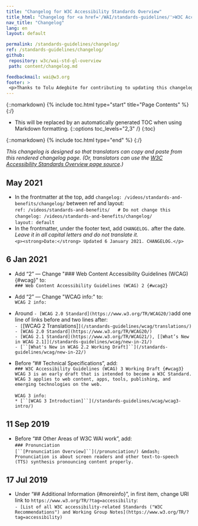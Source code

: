 ```yaml
---
title: "Changelog for W3C Accessibility Standards Overview"
title_html: "Changelog for <a href='/WAI/standards-guidelines/'>W3C Accessibility Standards Overview</a>"
nav_title: "Changelog"
lang: en
layout: default

permalink: /standards-guidelines/changelog/
ref: /standards-guidelines/changelog/
github:
 repository: w3c/wai-std-gl-overview
 path: content/changelog.md

feedbackmail: wai@w3.org
footer: >
 <p>Thanks to Tolu Adegbite for contributing to updating this changelog in May 2021.</p>
---
```


{::nomarkdown}
{% include toc.html type="start" title="Page Contents" %}
{:/}

- This will be replaced by an automatically generated TOC when using Markdown formatting.
{::options toc_levels="2,3" /}
{:toc}

{::nomarkdown}
{% include toc.html type="end" %}
{:/}

_This changelog is designed so that translators can copy and paste from this rendered changelog page. (Or, translators can use the [W3C Accessibility Standards Overview page source](https://raw.githubusercontent.com/w3c/wai-std-gl-overview/master/content/index.md).)_

## May 2021
* In the frontmatter at the top, add `changelog: /videos/standards-and-benefits/changelog/` between ref and layout:<br>
`ref: /videos/standards-and-benefits/   # Do not change this`<br>
`changelog: /videos/standards-and-benefits/changelog/`<br>
`layout: default`<br>
* In the frontmatter, under the footer text, add `CHANGELOG.` after the date. _Leave it in all capital letters and do not translate it._<br>
`<p><strong>Date:</strong> Updated 6 January 2021. CHANGELOG.</p>`

## 6 Jan 2021
* Add “2” &mdash; Change "### Web Content Accessibility Guidelines (WCAG) {#wcag}" to:<br>
`### Web Content Accessibility Guidelines (WCAG) 2 {#wcag2}`

* Add “2” &mdash; Change "WCAG info:" to:<br>
`WCAG 2 info:`

* Around `- [WCAG 2.0 Standard](https://www.w3.org/TR/WCAG20/)`add one line of links before and two lines after:<br>
`- [`[WCAG 2 Translations]`](/standards-guidelines/wcag/translations/)`<br>
`- [WCAG 2.0 Standard](https://www.w3.org/TR/WCAG20/)`<br>
`- [WCAG 2.1 Standard](https://www.w3.org/TR/WCAG21/), [[What’s New in WCAG 2.1]](/standards-guidelines/wcag/new-in-21/)`<br>
`- [``[What's New in WCAG 2.2 Working Draft]``](/standards-guidelines/wcag/new-in-22/)`

* Before “## Technical Specifications”, add:<br>
`### W3C Accessibility Guidelines (WCAG) 3 Working Draft {#wcag3}`<br>
`WCAG 3 is an early draft that is intended to become a W3C Standard. WCAG 3 applies to web content, apps, tools, publishing, and emerging technologies on the web.`<br><br>
`WCAG 3 info:`<br>
`* [``[WCAG 3 Introduction]``](/standards-guidelines/wcag/wcag3-intro/)`

## 11 Sep 2019
* Before “## Other Areas of W3C WAI work”, add:<br>
`### Pronunciation`<br>
`[``[Pronunciation Overview]``](/pronunciation/) &mdash; Pronunciation is about screen readers and other text-to-speech (TTS) synthesis pronouncing content properly.`

## 17 Jul 2019
* Under “## Additional Information {#moreinfo}”, in first item, change URI link to `https://www.w3.org/TR/?tag=accessibility`:<br>
`- [List of all W3C accessibility-related Standards ("W3C Recommendations") and Working Group Notes](https://www.w3.org/TR/?tag=accessibility)`
